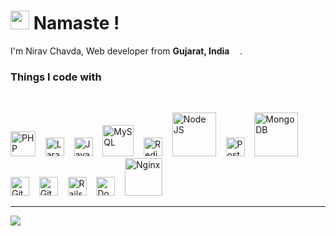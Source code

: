 ﻿<h1><img src="https://emojis.slackmojis.com/emojis/images/1471045863/884/ninja.gif?1471045863" width="30" />
  Namaste ! </h1>

<p>I'm Nirav Chavda, Web developer from <b>Gujarat, India</b> <img
    src="https://github.com/nirav-chavda/nirav-chavda/blob/master/img/india.svg" width="13" />.
</p>
<h3>Things I code with</h3>
<br />
<p>
  <img alt="PHP" src="https://github.com/nirav-chavda/nirav-chavda/blob/master/img/php.png" width="40" />
  &nbsp;&nbsp;
  <img alt="Laravel" src="https://github.com/nirav-chavda/nirav-chavda/blob/master/img/laravel.png" width="30" />
  &nbsp;&nbsp;
  <img alt="Javascript" src="https://github.com/nirav-chavda/nirav-chavda/blob/master/img/js.png" width="30" />
  &nbsp;&nbsp;
  <img alt="MySQL" src="https://github.com/nirav-chavda/nirav-chavda/blob/master/img/mysql.png" width="50" />
  &nbsp;&nbsp;
  <img alt="Redis" src="https://github.com/nirav-chavda/nirav-chavda/blob/master/img/redis.png" width="30" />
  &nbsp;&nbsp;
  <img alt="Node JS" src="https://github.com/nirav-chavda/nirav-chavda/blob/master/img/nodejs.png" width="70" />
  &nbsp;&nbsp;
  <img alt="PostgreSQL" src="https://github.com/nirav-chavda/nirav-chavda/blob/master/img/postgres.png" width="30" />
  &nbsp;&nbsp;
  <img alt="MongoDB" src="https://github.com/nirav-chavda/nirav-chavda/blob/master/img/mongodb.png" width="70" />
  &nbsp;&nbsp;
  <img alt="Git" src="https://github.com/nirav-chavda/nirav-chavda/blob/master/img/git.png" width="30" />
  &nbsp;&nbsp;
  <img alt="Github" src="https://github.com/nirav-chavda/nirav-chavda/blob/master/img/github.png" width="30" />
  &nbsp;&nbsp;
  <img alt="Rails" src="https://github.com/nirav-chavda/nirav-chavda/blob/master/img/rails.png" width="30" />
  &nbsp;&nbsp;
  <img alt="Docker" src="https://github.com/nirav-chavda/nirav-chavda/blob/master/img/docker.png" width="30" />
  &nbsp;&nbsp;
  <img alt="Nginx" src="https://github.com/nirav-chavda/nirav-chavda/blob/master/img/nginx.png" width="60" />
</p>
<hr/>
<p>
  <img src="https://github-readme-stats.vercel.app/api?username=nirav-chavda&show_icons=true" />
 </p>
